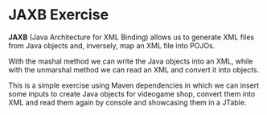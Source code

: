 # JAXB Exercise
**JAXB** (Java Architecture for XML Binding) allows us to generate XML files from Java objects and, inversely, map an XML file into POJOs.

With the mashal method we can write the Java objects into an XML, while with the unmarshal method we can read an XML and convert it into objects.

This is a simple exercise using Maven dependencies in which we can insert some inputs to create Java objects for videogame shop, convert them into XML and read them again by console and showcasing them in a JTable.

